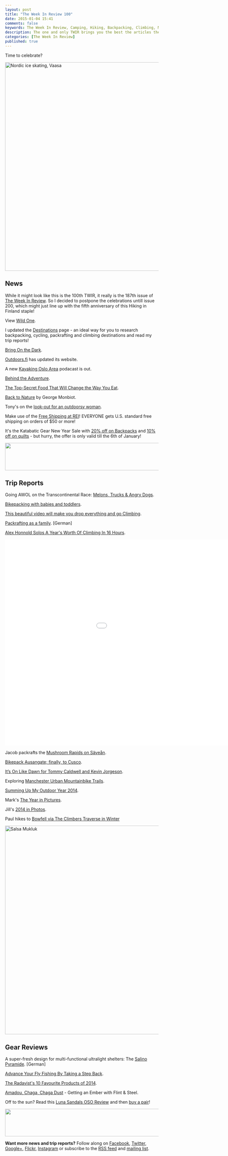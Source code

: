 ```yaml
---
layout: post
title: "The Week In Review 100"
date: 2015-01-04 15:41
comments: false
keywords: The Week In Review, Camping, Hiking, Backpacking, Climbing, Mountaineering
description: The one and only TWIR brings you the best the articles the digital outdoors had to offer in the past week.
categories: [The Week In Review]
published: true
---
```


Time to celebrate?

<a href="https://www.flickr.com/photos/hendrikmorkel/16110219582" title="Nordic ice skating, Vaasa by Hendrik Morkel, on Flickr"><img src="https://farm8.staticflickr.com/7577/16110219582_e3f22666bf_b.jpg" width="1024" height="683" alt="Nordic ice skating, Vaasa"></a>

<!-- more -->

## News

While it might look like this is the 100th TWIR, it really is the 187th issue of [The Week In Review](http://hikinginfinland.com/blog/categories/the-week-in-review/). So I decided to postpone the celebrations untill issue 200, which might just line up with the fifth anniversary of this Hiking in Finland staple!

View [Wild One](http://steepedge.com/categories/disability-inspired/wild-one.html).

I updated the [Destinations](http://hikinginfinland.com/destinations/) page - an ideal way for you to research backpacking, cycling, packrafting and climbing destinations and read my trip reports!

[Bring On the Dark](http://www.nytimes.com/2014/12/20/opinion/why-we-need-the-winter-solstice.html?_r=2).

[Outdoors.fi](http://www.outdoors.fi) has updated its website.

A new [Kayaking Oslo Area](http://simon-willis.blogspot.fi/2015/01/new-podcast-kayaking-oslo-area.html) podacast is out.

[Behind the Adventure](http://yourshot.nationalgeographic.com/assignments/behind-adventure/).

[The Top-Secret Food That Will Change the Way You Eat](http://www.outsideonline.com/outdoor-adventure/culinary/Replacing-Meat-Plant-Based-Meats-Vegetarian.html).

[Back to Nature](http://www.bbc.com/earth/bespoke/story/20141203-back-to-nature/index.html) by George Monbiot.

Tony's on the [look-out for an outdoorsy woman](http://flyingdogphotography.blogspot.fi/2015/01/lock-up-your-daughters.html).

Make use of the [Free Shipping at REI](http://www.avantlink.com/click.php?tt=ml&ti=77257&pw=73183)! EVERYONE gets U.S. standard free shipping on orders of $50 or more!

It's the Katabatic Gear New Year Sale with [20% off on Backpacks](http://katabaticgear.com/shop/category/backpacks/) and [10% off on quilts](http://katabaticgear.com/shop/category/sleeping-bags/) - but hurry, the offer is only valid till the 6th of January!

<a href="http://www.avantlink.com/click.php?tt=ml&amp;ti=151477&amp;pw=73183"><img src="//www.avantlink.com/gbi/10881/151477/55699/73183/image.jpg" width="728" height="90" style="border: 0px;" alt="" /></a>

## Trip Reports

Going AWOL on the Transcontinental Race: [Melons, Trucks & Angry Dogs](https://vimeo.com/80636312).

[Bikepacking with babies and toddlers](http://eltaraumara.blogspot.fi/2014/12/despidiendo-el-2014-en-bici.html).

[This beautiful video will make you drop everything and go Climbing](http://www.epictv.com/media/podcast/this-beautiful-video-will-make-you-drop-everything-and-go-climbing-%7C-europes-best-crags-ep-13/277464).

[Packrafting as a family](http://www.packrafting.de/2015/01/kleine-kinder-groes-abenteuer.html). [German]

[Alex Honnold Solos A Year's Worth Of Climbing In 16 Hours](http://www.epictv.com/media/podcast/alex-honnold-solos-a-years-worth-of-climbing-in-16-hours-%7C-birthday-challenge-ep-3/600915).

<iframe src="//player.vimeo.com/video/115116490?title=0&amp;byline=0&amp;portrait=0&amp;badge=0&amp;color=ffffff" width="1200" height="675" frameborder="0" webkitallowfullscreen mozallowfullscreen allowfullscreen></iframe>

Jacob packrafts the [Mushroom Rapids on Säveån](http://urbanpackrafter.com/Mushroom-Rapids-on-Savean).

[Bikepack Ausangate; finally, to Cusco](http://www.whileoutriding.com/south-america/peru/bikepack-ausangate-finally-to-cusco).

[It’s On Like Dawn for Tommy Caldwell and Kevin Jorgeson](http://eveningsends.com/climbing/like-dawn-tommy-caldwell-kevin-jorgeson/).

Exploring [Manchester Urban Mountainbike Trails](http://cyclocaust.blogspot.fi/2015/01/manchester-urban-mountainbike-trails.html).

[Summing Up My Outdoor Year 2014](http://seakayakingetc.blogspot.fi/2015/01/summing-up-my-outdoor-year-2014.html).

Mark's [The Year in Pictures](http://www.backpackingnorth.com/blog/2014-in-pictures).

Jill's [2014 in Photos](http://www.jilloutside.com/2015/01/2014-in-photos.html).

Paul hikes to [Bowfell via The Climbers Traverse in Winter](http://www.sharkeysdream.walkingplaces.co.uk/?p=24304)

<a href="https://www.flickr.com/photos/hendrikmorkel/15923552528" title="Salsa Mukluk by Hendrik Morkel, on Flickr"><img src="https://farm8.staticflickr.com/7465/15923552528_c982958b5b_b.jpg" width="1024" height="683" alt="Salsa Mukluk"></a>

## Gear Reviews

A super-fresh design for multi-functional ultralight shelters: The [Salino Pyramide](http://www.ultraleicht-trekking.com/forum/topic/2126-salino-pyramide/). [German]

[Advance Your Fly Fishing By Taking a Step Back](http://theuncommonangler.com/2014/12/30/1204/).

[The Radavist's 10 Favourite Products of 2014](http://theradavist.com/2014/12/radavists-10-favorite-products-2014/).

[Amadou, Chaga, Chaga Dust](http://www.americangrouch.com/2015/01/amadou-chaga-chaga-dust-getting-ember.html) - Getting an Ember with Flint & Steel.

Off to the sun? Read this [Luna Sandals OSO Review](http://hikinginfinland.com/2014/08/luna-sandals-oso.html) and then [buy a pair](https://lunasandals.refersion.com/c/8168e)!

<a href="http://www.avantlink.com/click.php?tt=ml&amp;ti=64189&amp;pw=73183"><img src="//www.avantlink.com/gbi/10845/64189/55699/73183/image.jpg" width="728" height="90" style="border: 0px;" alt="" /></a>

**Want more news and trip reports?** Follow along on [Facebook](http://facebook.com/hikinginfinland), [Twitter](https://twitter.com/hendrikmorkel), [Google+](https://plus.google.com/u/1/b/105082905705272949032/105082905705272949032/posts), [Flickr](https://www.flickr.com/photos/hendrikmorkel/), [Instagram](http://instagram.com/hendrikm) or subscribe to the [RSS feed](http://hikinginfinland.com/atom.xml) and [mailing list](http://hikinginfinland.us2.list-manage1.com/subscribe?u=b29c2acd04d959eace48da780&id=46b5d0326f).

